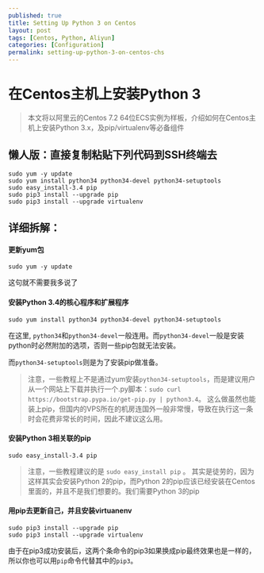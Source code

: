```yaml
---
published: true
title: Setting Up Python 3 on Centos
layout: post
tags: [Centos, Python, Aliyun]
categories: [Configuration]
permalink: setting-up-python-3-on-centos-chs
---
```

# 在Centos主机上安装Python 3

> 本文将以阿里云的Centos 7.2 64位ECS实例为样板，介绍如何在Centos主机上安装Python 3.x，及pip/virtualenv等必备组件

## 懒人版：直接复制粘贴下列代码到SSH终端去

    sudo yum -y update
    sudo yum install python34 python34-devel python34-setuptools
    sudo easy_install-3.4 pip
    sudo pip3 install --upgrade pip
    sudo pip3 install --upgrade virtualenv


## 详细拆解：

#### 更新yum包

    sudo yum -y update

这句就不需要我多说了

#### 安装Python 3.4的核心程序和扩展程序

    sudo yum install python34 python34-devel python34-setuptools

在这里, `python34`和`python34-devel`一般连用。而`python34-devel`一般是安装python时必然附加的选项，否则一些pip包就无法安装。

而`python34-setuptools`则是为了安装pip做准备。

> 注意，一些教程上不是通过yum安装`python34-setuptools`，而是建议用户从一个网站上下载并执行一个.py脚本：`sudo curl https://bootstrap.pypa.io/get-pip.py | python3.4`。
> 这么做虽然也能装上pip，但国内的VPS所在的机房连国外一般非常慢，导致在执行这一条时会花费非常长的时间，因此不建议这么用。

#### 安装Python 3相关联的pip
    sudo easy_install-3.4 pip

> 注意，一些教程建议的是 `sudo easy_install pip` 。
> 其实是徒劳的，因为这样其实会安装Python 2的pip，而Python 2的pip应该已经安装在Centos里面的，并且不是我们想要的。我们需要Python 3的pip


#### 用pip去更新自己，并且安装virtuanenv

    sudo pip3 install --upgrade pip
    sudo pip3 install --upgrade virtualenv

由于在pip3成功安装后，这两个条命令的pip3如果换成pip最终效果也是一样的，所以你也可以用`pip`命令代替其中的`pip3`。
